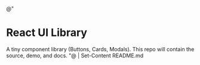 @"
# React UI Library

A tiny component library (Buttons, Cards, Modals).
This repo will contain the source, demo, and docs.
"@ | Set-Content README.md
